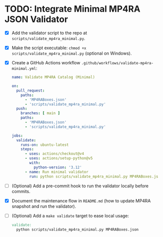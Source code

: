 # TODO: Integrate Minimal MP4RA JSON Validator

- [x] Add the validator script to the repo at `scripts/validate_mp4ra_minimal.py`.
- [x] Make the script executable: `chmod +x scripts/validate_mp4ra_minimal.py` (optional on Windows).
- [x] Create a GitHub Actions workflow `.github/workflows/validate-mp4ra-minimal.yml`:

  ```yaml
  name: Validate MP4RA Catalog (Minimal)

  on:
    pull_request:
      paths:
        - 'MP4RABoxes.json'
        - 'scripts/validate_mp4ra_minimal.py'
    push:
      branches: [ main ]
      paths:
        - 'MP4RABoxes.json'
        - 'scripts/validate_mp4ra_minimal.py'

  jobs:
    validate:
      runs-on: ubuntu-latest
      steps:
        - uses: actions/checkout@v4
        - uses: actions/setup-python@v5
          with:
            python-version: '3.12'
        - name: Run minimal validator
          run: python scripts/validate_mp4ra_minimal.py MP4RABoxes.json
  ```

- [ ] (Optional) Add a pre-commit hook to run the validator locally before commits.
- [x] Document the maintenance flow in `README.md` (how to update MP4RA snapshot and run the validator).
- [ ] (Optional) Add a `make validate` target to ease local usage:

  ```makefile
  validate:
  	python scripts/validate_mp4ra_minimal.py MP4RABoxes.json
  ```
